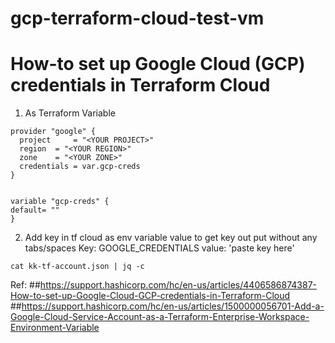 # gcp-terraform-cloud-test-vm
# How-to set up Google Cloud (GCP) credentials in Terraform Cloud

1. As Terraform Variable
```
provider "google" {
  project     = "<YOUR PROJECT>"
  region  = "<YOUR REGION>"
  zone    = "<YOUR ZONE>"
  credentials = var.gcp-creds
}


variable "gcp-creds" {
default= ""
}
```
  
2. Add key in tf cloud as env variable value
   to get key out put without any tabs/spaces
   Key: GOOGLE_CREDENTIALS   value: 'paste key here'
  ```
 cat kk-tf-account.json | jq -c
 ```




Ref: 
##https://support.hashicorp.com/hc/en-us/articles/4406586874387-How-to-set-up-Google-Cloud-GCP-credentials-in-Terraform-Cloud
##https://support.hashicorp.com/hc/en-us/articles/1500000056701-Add-a-Google-Cloud-Service-Account-as-a-Terraform-Enterprise-Workspace-Environment-Variable

